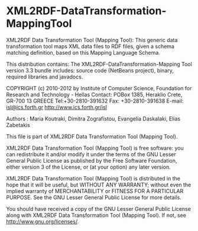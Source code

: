 XML2RDF-DataTransformation-MappingTool
======================================
  
 XML2RDF Data Transformation Tool (Mapping Tool): This generic data transformation tool maps XML data 
 files to RDF files, given a schema matching definition, based on this Mapping Language Schema.

This distribution contains:
The XML2RDF-DataTransformation-Mapping Tool version 3.3 bundle 
	includes: source code (NetBeans project), binary, required libraries and javadocs.
 
COPYRIGHT (c) 2010-2012 by Institute of Computer Science, 
Foundation for Research and Technology - Hellas
Contact: 
    POBox 1385, Heraklio Crete, GR-700 13 GREECE
    Tel:+30-2810-391632
    Fax: +30-2810-391638
    E-mail: isl@ics.forth.gr
    http://www.ics.forth.gr/isl

 Authors :  Maria Koutraki, Dimitra Zografistou, Evangelia Daskalaki, Elias Zabetakis

 This file is part of XML2RDF Data Transformation Tool (Mapping Tool).

  XML2RDF Data Transformation Tool (Mapping Tool) is free software: you can redistribute it and/or modify
  it under the terms of the GNU Lesser General Public License as published by
  the Free Software Foundation, either version 3 of the License, or
  (at your option) any later version.

 XML2RDF Data Transformation Tool (Mapping Tool) is distributed in the hope that it will be useful,
 but WITHOUT ANY WARRANTY; without even the implied warranty of
 MERCHANTABILITY or FITNESS FOR A PARTICULAR PURPOSE.  See the
 GNU Lesser General Public License for more details.

 You should have received a copy of the GNU Lesser General Public License
 along with XML2RDF Data Transformation Tool (Mapping Tool).  If not, see <http://www.gnu.org/licenses/>.


